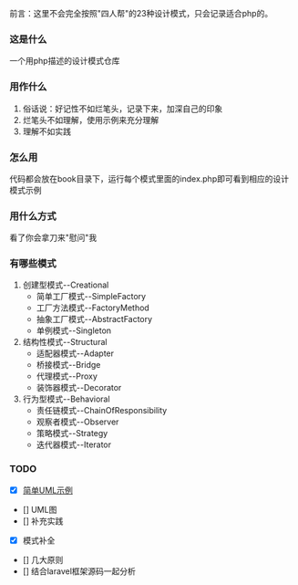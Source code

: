 前言：这里不会完全按照"四人帮"的23种设计模式，只会记录适合php的。

### 这是什么
一个用php描述的设计模式仓库

### 用作什么
1. 俗话说：好记性不如烂笔头，记录下来，加深自己的印象
2. 烂笔头不如理解，使用示例来充分理解
3. 理解不如实践

### 怎么用
代码都会放在book目录下，运行每个模式里面的index.php即可看到相应的设计模式示例

### 用什么方式
看了你会拿刀来"慰问"我

### 有哪些模式
1. 创建型模式--Creational
    * 简单工厂模式--SimpleFactory
    * 工厂方法模式--FactoryMethod
    * 抽象工厂模式--AbstractFactory
    * 单例模式--Singleton
2. 结构性模式--Structural
    * 适配器模式--Adapter
    * 桥接模式--Bridge
    * 代理模式--Proxy
    * 装饰器模式--Decorator
3. 行为型模式--Behavioral
    * 责任链模式--ChainOfResponsibility
    * 观察者模式--Observer
    * 策略模式--Strategy
    * 迭代器模式--Iterator

### TODO
* [x] [简单UML示例][1]
* [] UML图
* [] 补充实践
* [x] 模式补全
* [] 几大原则
* [] 结合laravel框架源码一起分析

[1]: ./uml.md